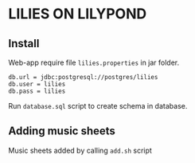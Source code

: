 # LILIES ON LILYPOND #

## Install ##
Web-app require file `lilies.properties` in jar folder.
```
db.url = jdbc:postgresql://postgres/lilies
db.user = lilies
db.pass = lilies
```

Run `database.sql` script to create schema in database.

## Adding music sheets ##
Music sheets added by calling `add.sh` script